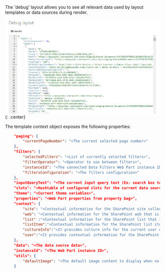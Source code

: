 
The 'debug' layout allows you to see all relevant data used by layout templates or data sources during render.

!["Debug layout"](../../../assets/webparts/data_visualizer/layouts/debug_layout.png){: .center} 

The template context object exposes the following properties:

```json
    "paging": {
        "currentPageNumber": "<The current selected page number>"
    },
    "filters": {
        "selectedFilters": "<List of currently selected filters>",
        "filterOperator": "<Operator to use between filters>",
        "instanceId": "<The connected Data Filters Web Part instance ID>",
        "filtersConfiguration": "<The filters configuration>"
    },
    "inputQueryText": "<The current input query text (Ex: search box text)>",
    "slots": "<Hashtable of configured slots for the current data source. Usage: {{slot item @root.slots}} >",
    "theme": "<Current theme variables>",
    "properties": "<Web Part properties from property bag>",
    "context": {
        "site": "<Contextual information for the SharePoint site collection that is hosting the page>",
        "web": "<Contextual information for the SharePoint web that is hosting the page>",
        "list" :"<Contextual information for the SharePoint list that is hosting the page>",
        "listItem":"<Contextual information for the SharePoint list item that is hosting the page>",
        "cultureInfo":"<It provides culture info for the current user of the application>",
        "user":"<It provides contextual information for the SharePoint user that is accessing the page>"
    },
    "data": "<The data source data>",
    "instanceId": "<The Web Part instance ID>",
    "utils": {
        "defaultImage": "<The default image content to display when no thummbnail is available (Base64)>"
    }
```

